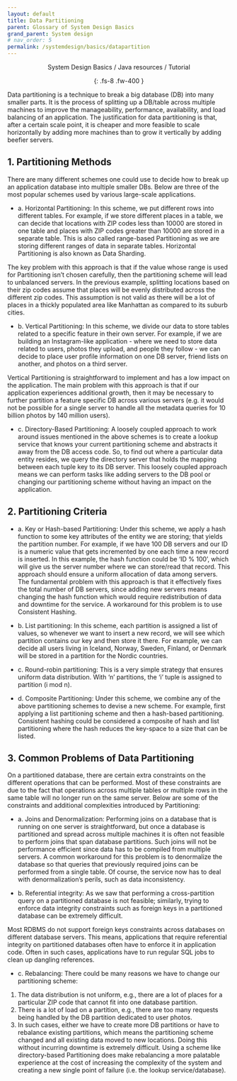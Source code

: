 ```yaml
---
layout: default
title: Data Partitioning
parent: Glossary of System Design Basics
grand_parent: System design
# nav_order: 5
permalink: /systemdesign/basics/datapartition
---
```

<div align="center" markdown="1">
System Design Basics / Java resources / Tutorial

{: .fs-8 .fw-400 }
</div>

Data partitioning is a technique to break a big database (DB) into many smaller parts. It is the process of splitting up a DB/table across multiple machines to improve the manageability, performance, availability, and load balancing of an application. The justification for data partitioning is that, after a certain scale point, it is cheaper and more feasible to scale horizontally by adding more machines than to grow it vertically by adding beefier servers.

## 1. Partitioning Methods
There are many different schemes one could use to decide how to break up an application database into multiple smaller DBs. Below are three of the most popular schemes used by various large-scale applications.

* a. Horizontal Partitioning: In this scheme, we put different rows into different tables. For example, if we store different places in a table, we can decide that locations with ZIP codes less than 10000 are stored in one table and places with ZIP codes greater than 10000 are stored in a separate table. This is also called range-based Partitioning as we are storing different ranges of data in separate tables. Horizontal Partitioning is also known as Data Sharding.

The key problem with this approach is that if the value whose range is used for Partitioning isn’t chosen carefully, then the partitioning scheme will lead to unbalanced servers. In the previous example, splitting locations based on their zip codes assume that places will be evenly distributed across the different zip codes. This assumption is not valid as there will be a lot of places in a thickly populated area like Manhattan as compared to its suburb cities.

* b. Vertical Partitioning: In this scheme, we divide our data to store tables related to a specific feature in their own server. For example, if we are building an Instagram-like application - where we need to store data related to users, photos they upload, and people they follow - we can decide to place user profile information on one DB server, friend lists on another, and photos on a third server.

Vertical Partitioning is straightforward to implement and has a low impact on the application. The main problem with this approach is that if our application experiences additional growth, then it may be necessary to further partition a feature specific DB across various servers (e.g. it would not be possible for a single server to handle all the metadata queries for 10 billion photos by 140 million users).

* c. Directory-Based Partitioning: A loosely coupled approach to work around issues mentioned in the above schemes is to create a lookup service that knows your current partitioning scheme and abstracts it away from the DB access code. So, to find out where a particular data entity resides, we query the directory server that holds the mapping between each tuple key to its DB server. This loosely coupled approach means we can perform tasks like adding servers to the DB pool or changing our partitioning scheme without having an impact on the application.

## 2. Partitioning Criteria
* a. Key or Hash-based Partitioning: Under this scheme, we apply a hash function to some key attributes of the entity we are storing; that yields the partition number. For example, if we have 100 DB servers and our ID is a numeric value that gets incremented by one each time a new record is inserted. In this example, the hash function could be ‘ID % 100’, which will give us the server number where we can store/read that record. This approach should ensure a uniform allocation of data among servers. The fundamental problem with this approach is that it effectively fixes the total number of DB servers, since adding new servers means changing the hash function which would require redistribution of data and downtime for the service. A workaround for this problem is to use Consistent Hashing.

* b. List partitioning: In this scheme, each partition is assigned a list of values, so whenever we want to insert a new record, we will see which partition contains our key and then store it there. For example, we can decide all users living in Iceland, Norway, Sweden, Finland, or Denmark will be stored in a partition for the Nordic countries.

* c. Round-robin partitioning: This is a very simple strategy that ensures uniform data distribution. With ‘n’ partitions, the ‘i’ tuple is assigned to partition (i mod n).

* d. Composite Partitioning: Under this scheme, we combine any of the above partitioning schemes to devise a new scheme. For example, first applying a list partitioning scheme and then a hash-based partitioning. Consistent hashing could be considered a composite of hash and list partitioning where the hash reduces the key-space to a size that can be listed.

## 3. Common Problems of Data Partitioning
On a partitioned database, there are certain extra constraints on the different operations that can be performed. Most of these constraints are due to the fact that operations across multiple tables or multiple rows in the same table will no longer run on the same server. Below are some of the constraints and additional complexities introduced by Partitioning:

* a. Joins and Denormalization: Performing joins on a database that is running on one server is straightforward, but once a database is partitioned and spread across multiple machines it is often not feasible to perform joins that span database partitions. Such joins will not be performance efficient since data has to be compiled from multiple servers. A common workaround for this problem is to denormalize the database so that queries that previously required joins can be performed from a single table. Of course, the service now has to deal with denormalization’s perils, such as data inconsistency.

* b. Referential integrity: As we saw that performing a cross-partition query on a partitioned database is not feasible; similarly, trying to enforce data integrity constraints such as foreign keys in a partitioned database can be extremely difficult.

Most RDBMS do not support foreign keys constraints across databases on different database servers. This means, applications that require referential integrity on partitioned databases often have to enforce it in application code. Often in such cases, applications have to run regular SQL jobs to clean up dangling references.

* c. Rebalancing: There could be many reasons we have to change our partitioning scheme:

1. The data distribution is not uniform, e.g., there are a lot of places for a particular ZIP code that cannot fit into one database partition.
2. There is a lot of load on a partition, e.g., there are too many requests being handled by the DB partition dedicated to user photos.
3. In such cases, either we have to create more DB partitions or have to rebalance existing partitions, which means the partitioning scheme changed and all existing data moved to new locations. Doing this without incurring downtime is extremely difficult. Using a scheme like directory-based Partitioning does make rebalancing a more palatable experience at the cost of increasing the complexity of the system and creating a new single point of failure (i.e. the lookup service/database).